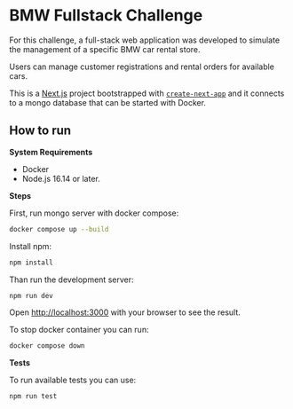 # BMW Fullstack Challenge

For this challenge, a full-stack web application was developed to simulate the management of a specific BMW car rental store.

Users can manage customer registrations and rental orders for available cars.

This is a [Next.js](https://nextjs.org/) project bootstrapped with [`create-next-app`](https://github.com/vercel/next.js/tree/canary/packages/create-next-app) and it connects to a mongo database that can be started with Docker.

## How to run

**System Requirements**

- Docker
- Node.js 16.14 or later.

**Steps**

First, run mongo server with docker compose:

```bash
docker compose up --build
```

Install npm:

```bash
npm install
```

Than run the development server:

```bash
npm run dev
```

Open [http://localhost:3000](http://localhost:3000) with your browser to see the result.

To stop docker container you can run:

```bash
docker compose down
```

**Tests**

To run available tests you can use:

```bash
npm run test
```

